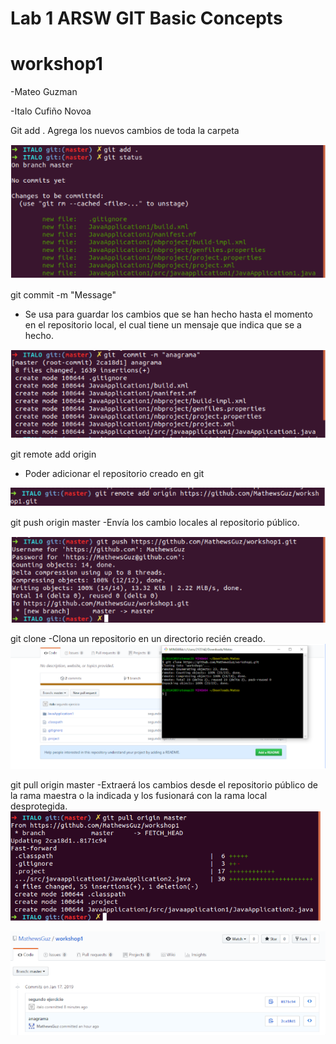# Lab 1 ARSW GIT Basic Concepts
# workshop1

-Mateo Guzman

-Italo Cufiño Novoa 

Git add .
Agrega los nuevos cambios de toda la carpeta
 
 ![](Img/IMG1.PNG)
 
git commit -m "Message"
 - Se usa para guardar los cambios que se han hecho hasta el momento en el repositorio local, el cual tiene un mensaje que indica que se a hecho.
 
 ![](Img/IMG2.PNG)
 
git remote add origin <server>
 - Poder adicionar el repositorio creado en git
 
 ![](Img/IMG3.PNG)

git push origin master
 -Envía los cambio locales al repositorio público.
 
 ![](Img/IMG4.PNG)
 
git clone <repository>
 -Clona un repositorio en un directorio recién creado.
 ![](Img/IMG5.PNG)
  

git pull origin master
 -Extraerá los cambios desde el repositorio público de la rama maestra o la indicada y los fusionará con la rama local desprotegida.
 ![](Img/IMG6.PNG)
 
 ![](Img/IMG7.PNG)
